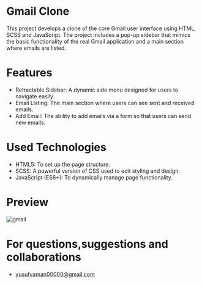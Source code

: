 # Gmail Clone



This project develops a clone of the core Gmail user interface using HTML, SCSS and JavaScript. The project includes a pop-up sidebar that mimics the basic functionality of the real Gmail application and a main section where emails are listed.



# Features

- Retractable Sidebar: A dynamic side menu designed for users to navigate easily.
- Email Listing: The main section where users can see sent and received emails.
- Add Email: The ability to add emails via a form so that users can send new emails.



# Used Technologies

- HTML5: To set up the page structure.
- SCSS: A powerful version of CSS used to edit styling and design.
- JavaScript (ES6+): To dynamically manage page functionality.


# Preview 
![gmail](https://github.com/yusufyaman07/gmail_clone/assets/148998418/8fbb4b2f-e5ea-4db8-b0b8-424e54ca7d95)

# For questions,suggestions and collaborations

- yusufyaman00000@gmail.com
